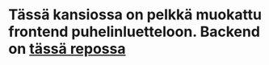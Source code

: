 # Tässä kansiossa on pelkkä muokattu frontend puhelinluetteloon. Backend on [tässä repossa](https://github.com/mUusitalo/osa3-full-stack-open-palautukset)